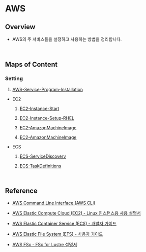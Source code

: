 # AWS
## Overview
- AWS의 주 서비스들을 설정하고 사용하는 방법을 정리합니다.

<br>

## Maps of Content
### Setting
1. [AWS-Service-Program-Installation](./01-AWS-Service-Program-Installation.md)

- EC2
  1. [EC2-Instance-Start](./Setting/EC2/01-EC2-Instance-Start.md)

  2. [EC2-Instance-Setup-RHEL](./Setting/EC2/02-EC2-Instance-Setup-RHEL.md)

  3. [EC2-AmazonMachineImage](./Setting/EC2/03-EC2-AmazonMachineImage.md)

  3. [EC2-AmazonMachineImage](./Setting/EC2/03-EC2-AmazonMachineImage.md)

- ECS
  1. [ECS-ServiceDiscovery](./Setting/ECS/ECS-ServiceDiscovery.md)

  2. [ECS-TaskDefinitions](./Setting/ECS/ECS-TaskDefinitions.md)

<br>

## Reference
- [AWS Command Line Interface (AWS CLI)](https://docs.aws.amazon.com/ko_kr/cli/)

- [AWS Elastic Compute Cloud (EC2) - Linux 인스턴스용 사용 설명서](https://docs.aws.amazon.com/ko_kr/AWSEC2/latest/UserGuide/concepts.html)

- [AWS Elastic Container Service (ECS) - 개발자 가이드](https://docs.aws.amazon.com/ko_kr/AmazonECS/latest/developerguide/Welcome.html)

- [AWS Elastic File System (EFS) - 사용자 가이드](https://docs.aws.amazon.com/ko_kr/efs/latest/ug/whatisefs.html)

- [AWS FSx - FSx for Lustre 설명서](https://docs.aws.amazon.com/ko_kr/fsx/latest/LustreGuide/what-is.html)

<br>